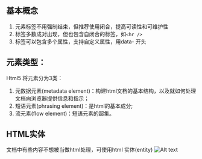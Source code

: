 
## 基本概念

1. 元素标签不用强制结束，但推荐使用闭合，提高可读性和可维护性 
2. 标签多数成对出现，但也包含自闭合的标签，如`<hr />`
3. 标签可以包含多个属性，支持自定义属性，用data- 开头 

## 元素类型：
Html5 将元素分为3类：
1. 元数据元素(metadata element)：构建html文档的基本结构，以及就如何处理文档向浏览器提供信息和指示；  
2. 短语元素(phrasing element)：是html的基本成分;   
3. 流元素(flow element)：短语元素的超集。  

## HTML实体
文档中有些内容不想被当做html处理，可使用html 实体(entity) 
![Alt text](/path/to/img.jpg)
